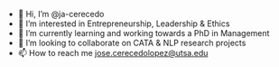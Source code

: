 - 👋 Hi, I’m @ja-cerecedo
- 👀 I’m interested in Entrepreneurship, Leadership & Ethics
- 🌱 I’m currently learning and working towards a PhD in Management
- 💞️ I’m looking to collaborate on CATA & NLP research projects
- 📫 How to reach me jose.cerecedolopez@utsa.edu

<!---
ja-cerecedo/ja-cerecedo is a ✨ special ✨ repository because its `README.md` (this file) appears on your GitHub profile.
You can click the Preview link to take a look at your changes.
--->
